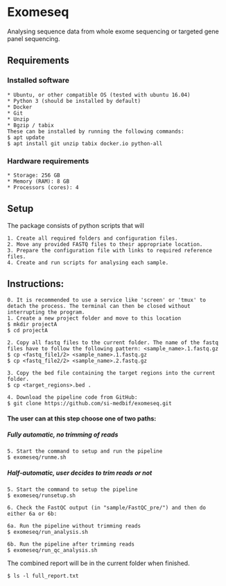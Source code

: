 # Exomeseq
Analysing sequence data from whole exome sequencing or targeted gene panel sequencing.

## Requirements

### Installed software
    * Ubuntu, or other compatible OS (tested with ubuntu 16.04)
    * Python 3 (should be installed by default)
    * Docker
    * Git
    * Unzip
    * Bgzip / tabix
    These can be installed by running the following commands:
    $ apt update
    $ apt install git unzip tabix docker.io python-all
    
### Hardware requirements
    * Storage: 256 GB
    * Memory (RAM): 8 GB
    * Processors (cores): 4
    
## Setup

The package consists of python scripts that will

	1. Create all required folders and configuration files.
	2. Move any provided FASTQ files to their appropriate location.
	3. Prepare the configuration file with links to required reference files.
	4. Create and run scripts for analysing each sample. 

## Instructions:

    0. It is recommended to use a service like 'screen' or 'tmux' to detach the process. The terminal can then be closed without interrupting the program.
	1. Create a new project folder and move to this location
	$ mkdir projectA
	$ cd projectA
	 
    2. Copy all fastq files to the current folder. The name of the fastq files have to follow the following pattern: <sample_name>.1.fastq.gz
    $ cp <fastq_file1/2> <sample_name>.1.fastq.gz
    $ cp <fastq_file2/2> <sample_name>.2.fastq.gz
    
    3. Copy the bed file containing the target regions into the current folder.
    $ cp <target_regions>.bed .
    
    4. Download the pipeline code from GitHub:
    $ git clone https://github.com/si-medbif/exomeseq.git

#### The user can at this step choose one of two paths:
    
##### Fully automatic, no trimming of reads 
      
	5. Start the command to setup and run the pipeline 
	$ exomeseq/runme.sh
	
##### Half-automatic, user decides to trim reads or not

	5. Start the command to setup the pipeline 
	$ exomeseq/runsetup.sh
	
	6. Check the FastQC output (in "sample/FastQC_pre/") and then do either 6a or 6b:
	
	6a. Run the pipeline without trimming reads  
    $ exomeseq/run_analysis.sh
    
    6b. Run the pipeline after trimming reads
    $ exomeseq/run_qc_analysis.sh
	 
The combined report will be in the current folder when finished.

    $ ls -l full_report.txt
